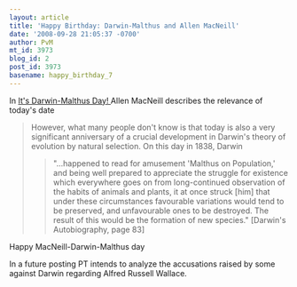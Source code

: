 ```yaml
---
layout: article
title: 'Happy Birthday: Darwin-Malthus and Allen MacNeill'
date: '2008-09-28 21:05:37 -0700'
author: PvM
mt_id: 3973
blog_id: 2
post_id: 3973
basename: happy_birthday_7
---
```

In [It's Darwin-Malthus Day! ](http://evolutionlist.blogspot.com/2008/09/its-darwin-malthus-day.html) Allen MacNeill describes the relevance of today's date

> However, what many people don't know is that today is also a very significant anniversary of a crucial development in Darwin's theory of evolution by natural selection. On this day in 1838, Darwin
> 
> > "...happened to read for amusement 'Malthus on Population,' and being well prepared to appreciate the struggle for existence which everywhere goes on from long-continued observation of the habits of animals and plants, it at once struck \[him\] that under these circumstances favourable variations would tend to be preserved, and unfavourable ones to be destroyed. The result of this would be the formation of new species." \[Darwin's Autobiography, page 83\]

Happy MacNeill-Darwin-Malthus day

In a future posting PT intends to analyze the accusations raised by some against Darwin regarding Alfred Russell Wallace.
